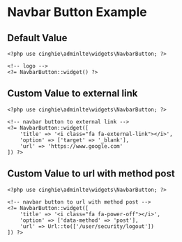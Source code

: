 Navbar Button Example
=======================

## Default Value

```
<?php use cinghie\adminlte\widgets\NavbarButton; ?>

<!-- logo -->
<?= NavbarButton::widget() ?>
```

## Custom Value to external link

```
<?php use cinghie\adminlte\widgets\NavbarButton; ?>

<!-- navbar button to external link -->
<?= NavbarButton::widget([
    'title' => '<i class="fa fa-external-link"></i>',
    'option' => ['target' => '_blank'],
    'url' => 'https://www.google.com'
]) ?>
```

## Custom Value to url with method post

```
<?php use cinghie\adminlte\widgets\NavbarButton; ?>

<!-- navbar button to url with method post -->
<?= NavbarButton::widget([
    'title' => '<i class="fa fa-power-off"></i>',
    'option' => ['data-method' => 'post'],
    'url' => Url::to(['/user/security/logout'])
]) ?>
```
